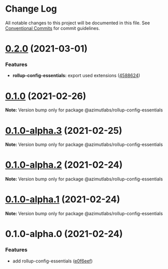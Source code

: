 # Change Log

All notable changes to this project will be documented in this file.
See [Conventional Commits](https://conventionalcommits.org) for commit guidelines.

# [0.2.0](https://github.com/azimutlabs/rollup/compare/@azimutlabs/rollup-config-essentials@0.1.0...@azimutlabs/rollup-config-essentials@0.2.0) (2021-03-01)


### Features

* **rollup-config-essentials:** export used extensions ([4588624](https://github.com/azimutlabs/rollup/commit/4588624d060b0a4c2e8b9e8d0bc8573f24857bee))





# [0.1.0](https://github.com/azimutlabs/rollup/compare/@azimutlabs/rollup-config-essentials@0.1.0-alpha.3...@azimutlabs/rollup-config-essentials@0.1.0) (2021-02-26)

**Note:** Version bump only for package @azimutlabs/rollup-config-essentials





# [0.1.0-alpha.3](https://github.com/azimutlabs/rollup/compare/@azimutlabs/rollup-config-essentials@0.1.0-alpha.2...@azimutlabs/rollup-config-essentials@0.1.0-alpha.3) (2021-02-25)

**Note:** Version bump only for package @azimutlabs/rollup-config-essentials





# [0.1.0-alpha.2](https://github.com/azimutlabs/rollup/compare/@azimutlabs/rollup-config-essentials@0.1.0-alpha.1...@azimutlabs/rollup-config-essentials@0.1.0-alpha.2) (2021-02-24)

**Note:** Version bump only for package @azimutlabs/rollup-config-essentials





# [0.1.0-alpha.1](https://github.com/azimutlabs/rollup/compare/@azimutlabs/rollup-config-essentials@0.1.0-alpha.0...@azimutlabs/rollup-config-essentials@0.1.0-alpha.1) (2021-02-24)

**Note:** Version bump only for package @azimutlabs/rollup-config-essentials





# 0.1.0-alpha.0 (2021-02-24)


### Features

* add rollup-config-essentials ([e0f6eef](https://github.com/azimutlabs/rollup/commit/e0f6eeff133571627185a64411d92408b788976d))
